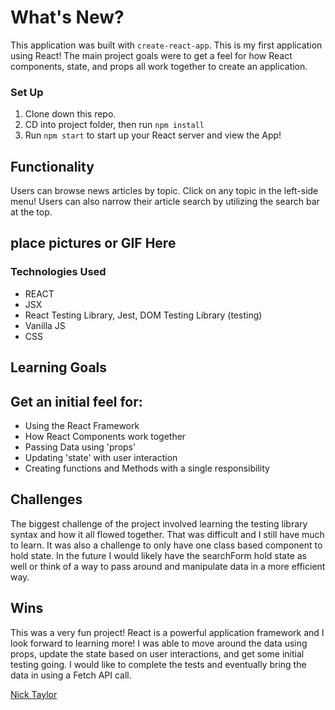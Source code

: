 # What's New?

This application was built with `create-react-app`.  This is my first application using React!  The main project goals were to get a feel for how React components, state, and props all work together to create an application.  

### Set Up

1. Clone down this repo.
2. CD into project folder, then run `npm install`
3. Run `npm start` to start up your React server and view the App!

## Functionality

Users can browse news articles by topic.  Click on any topic in the left-side menu!  Users can also narrow their article search by utilizing the search bar at the top.  

## place pictures or GIF Here

### Technologies Used

* REACT
* JSX
* React Testing Library, Jest, DOM Testing Library (testing)
* Vanilla JS
* CSS



## Learning Goals

## Get an initial feel for:
* Using the React Framework
* How React Components work together
* Passing Data using 'props'
* Updating 'state' with user interaction
* Creating functions and Methods with a single responsibility



## Challenges

The biggest challenge of the project involved learning the testing library syntax and how it all flowed together.  That was difficult and I still have much to learn.  It was also a challenge to only have one class based component to hold state.  In the future I would likely have the searchForm hold state as well or think of a way to pass around and manipulate data in a more efficient way.

## Wins

This was a very fun project!  React is a powerful application framework and I look forward to learning more!  I was able to move around the data using props, update the state based on user interactions, and get some initial testing going.  I would like to complete the tests and eventually bring the data in using a Fetch API call.  


[Nick Taylor](https://github.com/nickstaylor)
